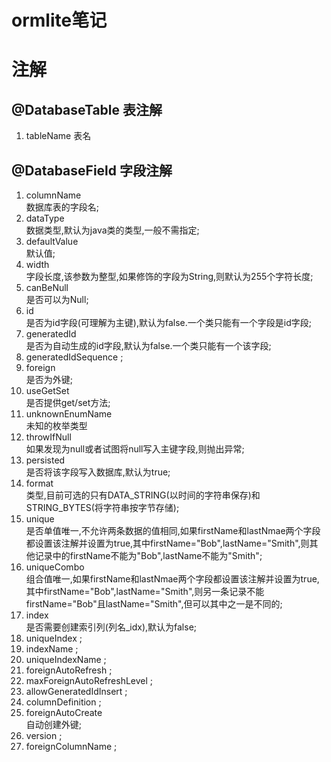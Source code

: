 # ormlite笔记 #  

# 注解  
## @DatabaseTable 表注解  
1. tableName 表名
## @DatabaseField 字段注解  
1. columnName 			
数据库表的字段名;
2. dataType   			
数据类型,默认为java类的类型,一般不需指定;
3. defaultValue 		
默认值;
4. width 				
字段长度,该参数为整型,如果修饰的字段为String,则默认为255个字符长度;
5. canBeNull			
是否可以为Null;
6. id					
是否为id字段(可理解为主键),默认为false.一个类只能有一个字段是id字段;
7. generatedId 			
是否为自动生成的id字段,默认为false.一个类只能有一个该字段;
8. generatedIdSequence 	;
9. foreign 				
是否为外键;
10. useGetSet			
是否提供get/set方法;
11. unknownEnumName  	
未知的枚举类型
12. throwIfNull 		
如果发现为null或者试图将null写入主键字段,则抛出异常;
13. persisted			
是否将该字段写入数据库,默认为true;
14. format 				
类型,目前可选的只有DATA_STRING(以时间的字符串保存)和STRING_BYTES(将字符串按字节存储);
15. unique				
是否单值唯一,不允许两条数据的值相同,如果firstName和lastNmae两个字段都设置该注解并设置为true,其中firstName="Bob",lastName="Smith",则其他记录中的firstName不能为"Bob",lastName不能为"Smith";
16. uniqueCombo			
组合值唯一,如果firstName和lastNmae两个字段都设置该注解并设置为true,其中firstName="Bob",lastName="Smith",则另一条记录不能firstName="Bob"且lastName="Smith",但可以其中之一是不同的;  
17. index 				
是否需要创建索引列(列名_idx),默认为false;
18. uniqueIndex 		;
19. indexName 			;
20. uniqueIndexName		;
21. foreignAutoRefresh	;
22. maxForeignAutoRefreshLevel	;
23. allowGeneratedIdInsert		;
24. columnDefinition			;
25. foreignAutoCreate			
自动创建外键;
26. version						;
27. foreignColumnName			;



 